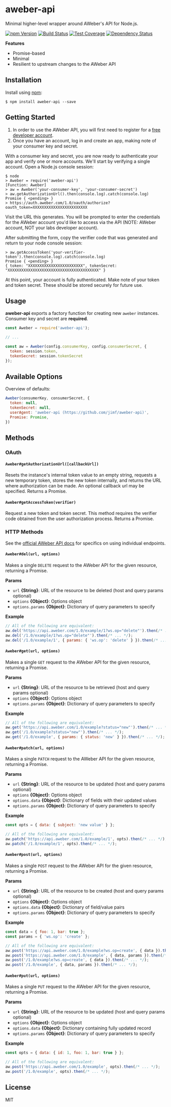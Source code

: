 # aweber-api

Minimal higher-level wrapper around AWeber's API for Node.js.

[![npm Version][npm-badge]][npm]
[![Build Status][build-badge]][build-status]
[![Test Coverage][coverage-badge]][coverage-result]
[![Dependency Status][dep-badge]][dep-status]

__Features__

- Promise-based
- Minimal
- Resilient to upstream changes to the AWeber API

## Installation

Install using [npm][]:

    $ npm install aweber-api --save


## Getting Started

1. In order to use the AWeber API, you will first need to register for a
   [free developer account](https://labs.aweber.com/).
2. Once you have an account, log in and create an app, making note of your
   consumer key and secret.

With a consumer key and secret, you are now ready to authenticate your app and
verify one or more accounts. We'll start by verifying a single account.  Open a
Node.js console session:

```
$ node
> Aweber = require('aweber-api')
[Function: Aweber]
> aw = Aweber('your-consumer-key', 'your-consumer-secret')
> aw.getAuthorizationUrl().then(console.log).catch(console.log)
Promise { <pending> }
> https://auth.aweber.com/1.0/oauth/authorize?oauth_token=XXXXXXXXXXXXXXXXXXXXXXXX
```

Visit the URL this generates. You will be prompted to enter the credentials for
the AWeber account you'd like to access via the API (NOTE: AWeber account, NOT
your labs developer account).

After submitting the form, copy the verifier code that was generated and return
to your node console session:

```
> aw.getAccessToken('your-verifier-token').then(console.log).catch(console.log)
Promise { <pending> }
{ token: "XXXXXXXXXXXXXXXXXXXXXXXX", tokenSecret: "XXXXXXXXXXXXXXXXXXXXXXXXXXXXXXXXXXXXXXXX" }
```

At this point, your account is fully authenticated. Make note of your token and
token secret. These should be stored securely for future use.

## Usage

__aweber-api__ exports a factory function for creating new `aweber` instances.
Consumer key and secret are __required__.

```js
const Aweber = require('aweber-api');

// ...

const aw = Aweber(config.consumerKey, config.consumerSecret, {
  token: session.token,
  tokenSecret: session.tokenSecret
});
```

## Available Options

Overview of defaults:

```js
Aweber(consumerKey, consumerSecret, {
  token: null,
  tokenSecret: null,
  userAgent: 'aweber-api (https://github.com/jimf/aweber-api)',
  Promise: Promise,
})
```

## Methods

### OAuth

#### `Aweber#getAuthorizationUrl([callbackUrl])`

Resets the instance's internal token value to an empty string, requests a new
temporary token, stores the new token internally, and returns the URL where
authorization can be made. An optional callback url may be specified. Returns
a Promise.

#### `Aweber#getAccessToken(verifier)`

Request a new token and token secret. This method requires the verifier code
obtained from the user authorization process. Returns a Promise.

### HTTP Methods

See the [official AWeber API docs](https://labs.aweber.com/docs/reference/1.0)
for specifics on using individual endpoints.

#### `Aweber#del(url, options)`

Makes a single `DELETE` request to the AWeber API for the given resource,
returning a Promise.

__Params__
- `url` __{String}__: URL of the resource to be deleted (host and query params optional)
- `options` __{Object}__: Options object
- `options.params` __{Object}__: Dictionary of query parameters to specify

__Example__

```js
// All of the following are equivalent:
aw.del('https://api.aweber.com/1.0/example/1?ws.op="delete"').then(/* ... */);
aw.del('/1.0/example/1?ws.op="delete"').then(/* ... */);
aw.del('/1.0/example/1', { params: { 'ws.op': 'delete' } }).then(/* ... */);
```

#### `Aweber#get(url, options)`

Makes a single `GET` request to the AWeber API for the given resource,
returning a Promise.

__Params__
- `url` __{String}__: URL of the resource to be retrieved (host and query params optional)
- `options` __{Object}__: Options object
- `options.params` __{Object}__: Dictionary of query parameters to specify

__Example__

```js
// All of the following are equivalent:
aw.get('https://api.aweber.com/1.0/example?status="new"').then(/* ... */);
aw.get('/1.0/example?status="new"').then(/* ... */);
aw.get('/1.0/example', { params: { status: 'new' } }).then(/* ... */);
```

#### `Aweber#patch(url, options)`

Makes a single `PATCH` request to the AWeber API for the given resource,
returning a Promise.

__Params__
- `url` __{String}__: URL of the resource to be updated (host and query params optional)
- `options` __{Object}__: Options object
- `options.data` __{Object}__: Dictionary of fields with their updated values
- `options.params` __{Object}__: Dictionary of query parameters to specify

__Example__

```js
const opts = { data: { subject: 'new value' } };

// All of the following are equivalent:
aw.patch('https://api.aweber.com/1.0/example/1', opts).then(/* ... */);
aw.patch('/1.0/example/1', opts).then(/* ... */);
```

#### `Aweber#post(url, options)`

Makes a single `POST` request to the AWeber API for the given resource,
returning a Promise.

__Params__
- `url` __{String}__: URL of the resource to be created (host and query params optional)
- `options` __{Object}__: Options object
- `options.data` __{Object}__: Dictionary of field/value pairs
- `options.params` __{Object}__: Dictionary of query parameters to specify

__Example__

```js
const data = { foo: 1, bar: true };
const params = { 'ws.op': 'create' };

// All of the following are equivalent:
aw.post('https://api.aweber.com/1.0/example?ws.op=create', { data }).then(/* ... */);
aw.post('https://api.aweber.com/1.0/example', { data, params }).then(/* ... */);
aw.post('/1.0/example?ws.op=create', { data }).then(/* ... */);
aw.post('/1.0/example', { data, params }).then(/* ... */);
```

#### `Aweber#put(url, options)`

Makes a single `PUT` request to the AWeber API for the given resource,
returning a Promise.

__Params__
- `url` __{String}__: URL of the resource to be updated (host and query params optional)
- `options` __{Object}__: Options object
- `options.data` __{Object}__: Dictionary containing fully updated record
- `options.params` __{Object}__: Dictionary of query parameters to specify

__Example__

```js
const opts = { data: { id: 1, foo: 1, bar: true } };

// All of the following are equivalent:
aw.post('https://api.aweber.com/1.0/example', opts).then(/* ... */);
aw.post('/1.0/example', opts).then(/* ... */);
```

## License

MIT

[build-badge]: https://img.shields.io/travis/jimf/aweber-api/master.svg
[build-status]: https://travis-ci.org/jimf/aweber-api
[npm-badge]: https://img.shields.io/npm/v/aweber-api.svg
[npm]: https://www.npmjs.org/package/aweber-api
[coverage-badge]: https://img.shields.io/coveralls/jimf/aweber-api.svg
[coverage-result]: https://coveralls.io/r/jimf/aweber-api
[dep-badge]: https://img.shields.io/david/jimf/aweber-api.svg
[dep-status]: https://david-dm.org/jimf/aweber-api
